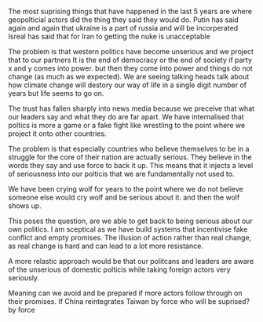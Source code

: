 The most suprising things that have happened in the last 5 years are where geopolticial actors did the thing they said they would do.
Putin has said again and again that ukraine is a part of russia and will be incorperated
Isreal has said that for Iran to getting the nuke is unacceptable

The problem is that western politics have become unserious and we project that to our partners
It is the end of democracy or the end of society if party x and y comes into power. but then they come into power and things do not change (as much as we expected).
We are seeing talking heads talk about how climate change will destory our way of life in a single digit number of years but life seems to go on.

The trust has fallen sharply into news media because we preceive that what our leaders say and what they do are far apart.
We have internalised that poltics is more a game or a fake fight like wrestling to the point where we project it onto other countries.

The problem is that especially countries who believe themselves to be in a struggle for the core of their nation are actually serious.
They believe in the words they say and use force to back it up.
This means that it injects a level of seriousness into our polticis that we are fundamentally not used to.

We have been crying wolf for years to the point where we do not believe someone else would cry wolf and be serious about it.
and then the wolf shows up.

This poses the question, are we able to get back to being serious about our own politics.
I am sceptical as we have build systems that incentivise  fake conflict and empty promises.
The illusion of action rather than real change, as real change is hard and can lead to a lot more resistance.

A more relastic approach would be that our politcans and leaders are aware of the unserious of domestic polticis while taking foreign actors very seriously.

Meaning can we avoid and be prepared if more actors follow through on their promises.
If China reintegrates Taiwan by force who will be suprised?by force
